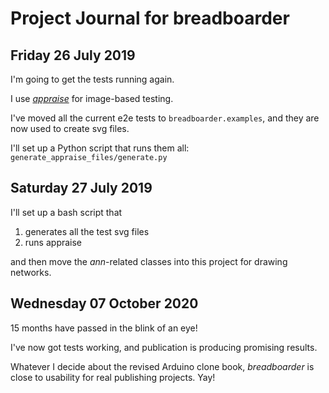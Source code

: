 # Project Journal for breadboarder

## Friday 26 July 2019

I'm going to get the tests running again.

I use [*appraise*](https://github.com/AppraiseQA/appraise) for image-based testing.

I've moved all the current e2e tests to `breadboarder.examples`, 
and they are now used to create svg files.

I'll set up a Python script that runs them all: `generate_appraise_files/generate.py`

## Saturday 27 July 2019

I'll set up a bash script that

1. generates all the test svg files
1. runs appraise

and then move the *ann*-related classes into this project for drawing networks. 

## Wednesday 07 October 2020

15 months have passed in the blink of an eye!

I've now got tests working, and publication is producing promising results.

Whatever I decide about the revised Arduino clone book, *breadboarder* is close to usability for real publishing projects. Yay!

